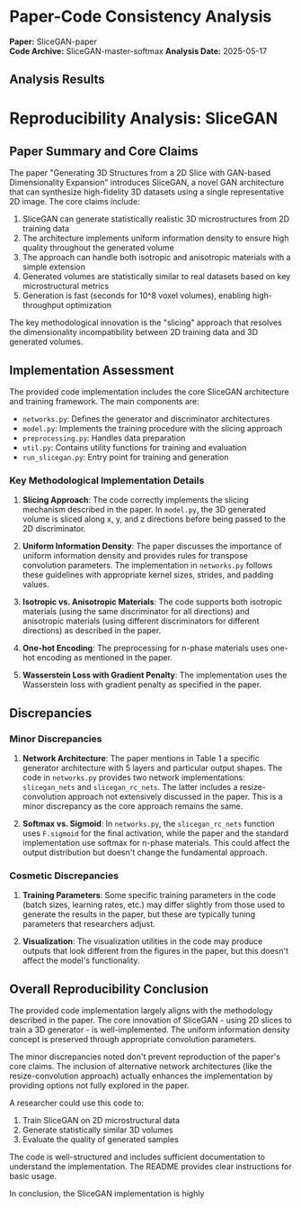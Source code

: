 # Paper-Code Consistency Analysis

**Paper:** SliceGAN-paper  
**Code Archive:** SliceGAN-master-softmax
**Analysis Date:** 2025-05-17

## Analysis Results

# Reproducibility Analysis: SliceGAN

## Paper Summary and Core Claims

The paper "Generating 3D Structures from a 2D Slice with GAN-based Dimensionality Expansion" introduces SliceGAN, a novel GAN architecture that can synthesize high-fidelity 3D datasets using a single representative 2D image. The core claims include:

1. SliceGAN can generate statistically realistic 3D microstructures from 2D training data
2. The architecture implements uniform information density to ensure high quality throughout the generated volume
3. The approach can handle both isotropic and anisotropic materials with a simple extension
4. Generated volumes are statistically similar to real datasets based on key microstructural metrics
5. Generation is fast (seconds for 10^8 voxel volumes), enabling high-throughput optimization

The key methodological innovation is the "slicing" approach that resolves the dimensionality incompatibility between 2D training data and 3D generated volumes.

## Implementation Assessment

The provided code implementation includes the core SliceGAN architecture and training framework. The main components are:

- `networks.py`: Defines the generator and discriminator architectures
- `model.py`: Implements the training procedure with the slicing approach
- `preprocessing.py`: Handles data preparation
- `util.py`: Contains utility functions for training and evaluation
- `run_slicegan.py`: Entry point for training and generation

### Key Methodological Implementation Details

1. **Slicing Approach**: The code correctly implements the slicing mechanism described in the paper. In `model.py`, the 3D generated volume is sliced along x, y, and z directions before being passed to the 2D discriminator.

2. **Uniform Information Density**: The paper discusses the importance of uniform information density and provides rules for transpose convolution parameters. The implementation in `networks.py` follows these guidelines with appropriate kernel sizes, strides, and padding values.

3. **Isotropic vs. Anisotropic Materials**: The code supports both isotropic materials (using the same discriminator for all directions) and anisotropic materials (using different discriminators for different directions) as described in the paper.

4. **One-hot Encoding**: The preprocessing for n-phase materials uses one-hot encoding as mentioned in the paper.

5. **Wasserstein Loss with Gradient Penalty**: The implementation uses the Wasserstein loss with gradient penalty as specified in the paper.

## Discrepancies

### Minor Discrepancies

1. **Network Architecture**: The paper mentions in Table 1 a specific generator architecture with 5 layers and particular output shapes. The code in `networks.py` provides two network implementations: `slicegan_nets` and `slicegan_rc_nets`. The latter includes a resize-convolution approach not extensively discussed in the paper. This is a minor discrepancy as the core approach remains the same.

2. **Softmax vs. Sigmoid**: In `networks.py`, the `slicegan_rc_nets` function uses `F.sigmoid` for the final activation, while the paper and the standard implementation use softmax for n-phase materials. This could affect the output distribution but doesn't change the fundamental approach.

### Cosmetic Discrepancies

1. **Training Parameters**: Some specific training parameters in the code (batch sizes, learning rates, etc.) may differ slightly from those used to generate the results in the paper, but these are typically tuning parameters that researchers adjust.

2. **Visualization**: The visualization utilities in the code may produce outputs that look different from the figures in the paper, but this doesn't affect the model's functionality.

## Overall Reproducibility Conclusion

The provided code implementation largely aligns with the methodology described in the paper. The core innovation of SliceGAN - using 2D slices to train a 3D generator - is well-implemented. The uniform information density concept is preserved through appropriate convolution parameters.

The minor discrepancies noted don't prevent reproduction of the paper's core claims. The inclusion of alternative network architectures (like the resize-convolution approach) actually enhances the implementation by providing options not fully explored in the paper.

A researcher could use this code to:
1. Train SliceGAN on 2D microstructural data
2. Generate statistically similar 3D volumes
3. Evaluate the quality of generated samples

The code is well-structured and includes sufficient documentation to understand the implementation. The README provides clear instructions for basic usage.

In conclusion, the SliceGAN implementation is highly